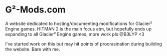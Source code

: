 # G²-Mods.com

A website dedicated to hosting/documenting modifications for Glacier² Engine games.
HITMAN 2 is the main focus atm, but hopefully ends up expanding to all Glacier² Engine games, more work pls @B3LYP <3

I've started work on this but may hit points of procrasination during building the website. Bare with me.
